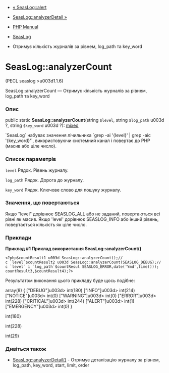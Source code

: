 - [« SeasLog::alert](seaslog.alert.md)
- [SeasLog::analyzerDetail »](seaslog.analyzerdetail.md)

- [PHP Manual](index.md)
- [SeasLog](class.seaslog.md)
- Отримує кількість журналів за рівнем, log_path та key_word

# SeasLog::analyzerCount

(PECL seaslog \>u003d1.1.6)

SeasLog::analyzerCount — Отримує кількість журналів за рівнем,
log_path та key_word

### Опис

public static **SeasLog::analyzerCount**(string `$level`, string
`$log_path` u003d ?, string `$key_word` u003d ?):
[mixed](language.types.declarations.md#language.types.declarations.mixed)

\`SeasLog\` набуває значення лічильника \`grep -ai '{level}' \| grep -aic
'{key_word}'\`, використовуючи системний канал і повертає до PHP (масив або
ціле число).

### Список параметрів

`level`
Рядок. Рівень журналу.

`log_path`
Рядок. Дорога до журналу.

`key_word`
Рядок. Ключове слово для пошуку журналу.

### Значення, що повертаються

Якщо "level" дорівнює SEASLOG_ALL або не заданий, повертаються всі рівні
як масив. Якщо \'level\' дорівнює SEASLOG_INFO або інший рівень,
повертається кількість як ціле число.

### Приклади

**Приклад #1 Приклад використання **SeasLog::analyzerCount()****

`` <?php$countResult1 u003d SeasLog::analyzerCount();//с `level`$countResult2 u003d SeasLog::analyzerCount(SEASLOG_DEBUG);//с `level` і `log_path`$countResul SEASLOG_ERROR,date('Ymd',time())); countResult3,$countResult4);?> ``

Результатом виконання цього прикладу буде щось подібне:

array(8) {
["DEBUG"]u003d>
int(180)
["INFO"]u003d>
int(214)
["NOTICE"]u003d>
int(0)
["WARNING"]u003d>
int(0)
["ERROR"]u003d>
int(228)
["CRITICAL"]u003d>
int(244)
["ALERT"]u003d>
int(1)
["EMERGENCY"]u003d>
int(0)
}

int(180)

int(228)

int(29)

### Дивіться також

- [SeasLog::analyzerDetail()](seaslog.analyzerdetail.md) - Отримує
деталізацію журналу за рівнем, log_path, key_word, start, limit,
order
